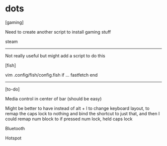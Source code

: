 # dots

[gaming]

Need to create another script to install gaming stuff

steam

---

Not really useful but might add a script to do this

[fish]

vim .config/fish/config.fish
if ...
	fastfetch
end

---

[to-do]

Media control in center of bar (should be easy)

Might be better to have instead of alt + l to change keyboard layout, to remap the caps lock to nothing and bind the shortcut to just that,
and then I could remap num block to if pressed num lock, held caps lock

Bluetooth

Hotspot


